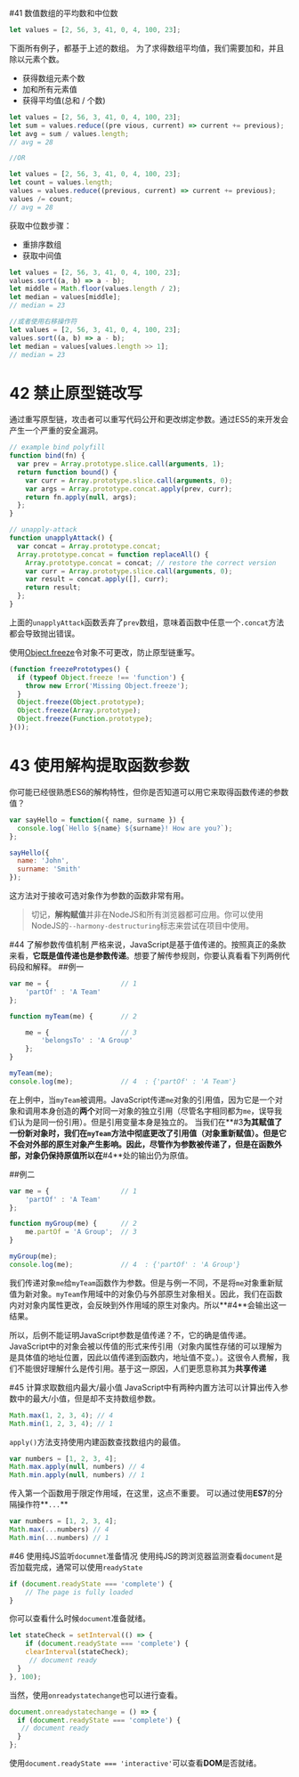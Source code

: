\#41 数值数组的平均数和中位数

```js
let values = [2, 56, 3, 41, 0, 4, 100, 23];
```

下面所有例子，都基于上述的数组。
为了求得数组平均值，我们需要加和，并且除以元素个数。
* 获得数组元素个数
* 加和所有元素值
* 获得平均值(总和 / 个数)

```js
let values = [2, 56, 3, 41, 0, 4, 100, 23];
let sum = values.reduce((pre vious, current) => current += previous);
let avg = sum / values.length;
// avg = 28

//OR

let values = [2, 56, 3, 41, 0, 4, 100, 23];
let count = values.length;
values = values.reduce((previous, current) => current += previous);
values /= count;
// avg = 28
```

获取中位数步骤：
* 重排序数组
* 获取中间值

```js
let values = [2, 56, 3, 41, 0, 4, 100, 23];
values.sort((a, b) => a - b);
let middle = Math.floor(values.length / 2);
let median = values[middle];
// median = 23

//或者使用右移操作符
let values = [2, 56, 3, 41, 0, 4, 100, 23];
values.sort((a, b) => a - b);
let median = values[values.length >> 1];
// median = 23
```

# 42 禁止原型链改写
通过重写原型链，攻击者可以重写代码公开和更改绑定参数。通过ES5的来开发会产生一个严重的安全漏洞。

```js
// example bind polyfill
function bind(fn) {
  var prev = Array.prototype.slice.call(arguments, 1);
  return function bound() {
    var curr = Array.prototype.slice.call(arguments, 0);
    var args = Array.prototype.concat.apply(prev, curr);
    return fn.apply(null, args);
  };
}

// unapply-attack
function unapplyAttack() {
  var concat = Array.prototype.concat;
  Array.prototype.concat = function replaceAll() {
    Array.prototype.concat = concat; // restore the correct version
    var curr = Array.prototype.slice.call(arguments, 0);
    var result = concat.apply([], curr);
    return result;
  };
}
```

上面的`unapplyAttack`函数丢弃了`prev`数组，意味着函数中任意一个`.concat`方法都会导致抛出错误。

使用[Object.freeze](https://developer.mozilla.org/en-US/docs/Web/JavaScript/Reference/Global_Objects/Object/freeze)令对象不可更改，防止原型链重写。

```js
(function freezePrototypes() {
  if (typeof Object.freeze !== 'function') {
    throw new Error('Missing Object.freeze');
  }
  Object.freeze(Object.prototype);
  Object.freeze(Array.prototype);
  Object.freeze(Function.prototype);
}());
```

# 43 使用解构提取函数参数
你可能已经很熟悉ES6的解构特性，但你是否知道可以用它来取得函数传递的参数值？

```js
var sayHello = function({ name, surname }) {
  console.log(`Hello ${name} ${surname}! How are you?`);
};

sayHello({
  name: 'John',
  surname: 'Smith'
});
```

这方法对于接收可选对象作为参数的函数非常有用。
> 切记，**解构赋值**并非在NodeJS和所有浏览器都可应用。你可以使用NodeJS的`--harmony-destructuring`标志来尝试在项目中使用。

#44 了解参数传值机制
严格来说，JavaScript是基于值传递的。按照真正的条款来看，**它既是值传递也是参数传递**。想要了解传参规则，你要认真看看下列两例代码段和解释。
##例一

```js
var me = {                  // 1
    'partOf' : 'A Team'
}; 

function myTeam(me) {       // 2

    me = {                  // 3
        'belongsTo' : 'A Group'
    }; 
}   

myTeam(me);     
console.log(me);            // 4  : {'partOf' : 'A Team'}
```

在上例中，当`myTeam`被调用。JavaScript传递`me`对象的引用值，因为它是一个对象和调用本身创造的**两个**对同一对象的独立引用（尽管名字相同都为`me`，误导我们认为是同一份引用）。但是引用变量本身是独立的。
当我们在**#3**为其赋值了一份新对象时，我们在`myTeam`方法中彻底更改了引用值（对象重新赋值）。但是它不会对外部的原生对象产生影响。因此，尽管作为参数被传递了，但是在函数外部，对象仍保持原值所以在**#4**处的输出仍为原值。

##例二

```js
var me = {                  // 1
    'partOf' : 'A Team'
}; 

function myGroup(me) {      // 2
    me.partOf = 'A Group';  // 3
} 

myGroup(me);
console.log(me);            // 4  : {'partOf' : 'A Group'}
```

我们传递对象`me`给`myTeam`函数作为参数。但是与例一不同，不是将`me`对象重新赋值为新对象。`myTeam`作用域中的对象仍与外部原生对象相关。因此，我们在函数内对对象内属性更改，会反映到外作用域的原生对象内。所以**#4**会输出这一结果。

所以，后例不能证明JavaScript参数是值传递？不，它的确是值传递。JavaScript中的对象会被以传值的形式来传引用（对象内属性存储的可以理解为是具体值的地址位置，因此以值传递到函数内，地址值不变。）。这很令人费解，我们不能很好理解什么是传引用。基于这一原因，人们更愿意称其为**共享传递**

#45 计算求取数组内最大/最小值
JavaScript中有两种内置方法可以计算出传入参数中的最大/小值，但是却不支持数组参数。

```js
Math.max(1, 2, 3, 4); // 4
Math.min(1, 2, 3, 4); // 1
```

`apply()`方法支持使用内建函数查找数组内的最值。

```js
var numbers = [1, 2, 3, 4];
Math.max.apply(null, numbers) // 4
Math.min.apply(null, numbers) // 1
```

传入第一个函数用于限定作用域，在这里，这点不重要。
可以通过使用**ES7**的分隔操作符**`...`**

```js
var numbers = [1, 2, 3, 4];
Math.max(...numbers) // 4
Math.min(...numbers) // 1
```

#46 使用纯JS监听`documnet`准备情况
使用纯JS的跨浏览器监测查看`document`是否加载完成，通常可以使用`readyState`

```js
if (document.readyState === 'complete') {
    // The page is fully loaded
}
```

你可以查看什么时候`document`准备就绪。

```js
let stateCheck = setInterval(() => {
    if (document.readyState === 'complete') {
    clearInterval(stateCheck);
     // document ready
  }
}, 100);
```

当然，使用`onreadystatechange`也可以进行查看。

```js
document.onreadystatechange = () => {
  if (document.readyState === 'complete') {
   // document ready
  }
};
```

使用`document.readyState === 'interactive'`可以查看**DOM**是否就绪。